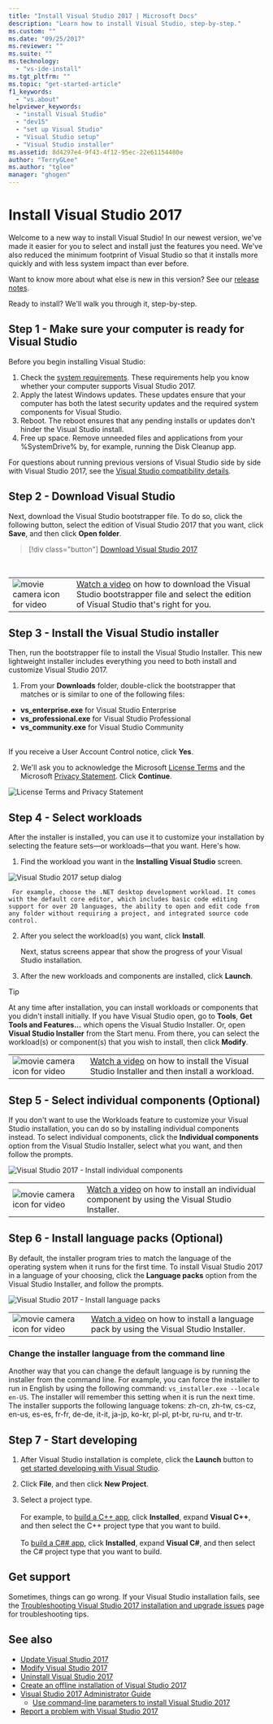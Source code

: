 ```yaml
---
title: "Install Visual Studio 2017 | Microsoft Docs"
description: "Learn how to install Visual Studio, step-by-step."
ms.custom: ""
ms.date: "09/25/2017"
ms.reviewer: ""
ms.suite: ""
ms.technology:
  - "vs-ide-install"
ms.tgt_pltfrm: ""
ms.topic: "get-started-article"
f1_keywords:
  - "vs.about"
helpviewer_keywords:
  - "install Visual Studio"
  - "dev15"
  - "set up Visual Studio"
  - "Visual Studio setup"
  - "Visual Studio installer"
ms.assetid: 8d4297e4-9f43-4f12-95ec-22e61154480e
author: "TerryGLee"
ms.author: "tglee"
manager: "ghogen"
---
```

# Install Visual Studio 2017
Welcome to a new way to install Visual Studio! In our newest version, we've made it easier for you to select and install just the features you need. We've also reduced the minimum footprint of Visual Studio so that it installs more quickly and with less system impact than ever before.

Want to know more about what else is new in this version? See our [release notes](https://www.visualstudio.com/news/releasenotes/vs2017-relnotes).

Ready to install? We'll walk you through it, step-by-step.

## Step 1 - Make sure your computer is ready for Visual Studio

Before you begin installing Visual Studio:

1. Check the [system requirements](https://www.visualstudio.com/productinfo/vs2017-system-requirements-vs). These requirements help you know whether your computer supports Visual Studio 2017.
2. Apply the latest Windows updates. These updates ensure that your computer has both the latest security updates and the required system components for Visual Studio.
3. Reboot. The reboot ensures that any pending installs or updates don't hinder the Visual Studio install.
4. Free up space. Remove unneeded files and applications from your %SystemDrive% by, for example, running the Disk Cleanup app.

For questions about running previous versions of Visual Studio side by side with Visual Studio 2017, see the [Visual Studio compatibility details](https://www.visualstudio.com/productinfo/vs2017-compatibility-vs#compatibility-with-previous-releases).

## Step 2 - Download Visual Studio

Next, download the Visual Studio bootstrapper file. To do so, click the following button, select the edition of Visual Studio 2017 that you want, click **Save**, and then click **Open folder**.

 > [!div class="button"]
 > [Download Visual Studio 2017](https://aka.ms/vsdownload?utm_source=mscom&utm_campaign=msdocs)
<br/>

|         |         |
|---------|---------|
|  ![movie camera icon for video](media/video-icon.png "Watch a video")  |    [Watch a video](https://mva.microsoft.com/en-US/training-courses-embed/getting-started-with-visual-studio-2017-17798/Download-the-Visual-Studio-Installer-GgrESHD6D_3311787171) on how to download the Visual Studio bootstrapper file and select the edition of Visual Studio that's right for you. |

## Step 3 - Install the Visual Studio installer

Then, run the bootstrapper file to install the Visual Studio Installer. This new lightweight installer includes everything you need to both install and customize Visual Studio 2017.

1.  From your **Downloads** folder, double-click the bootstrapper that matches or is similar to one of the following files:

  * **vs_enterprise.exe** for Visual Studio Enterprise
  * **vs_professional.exe** for Visual Studio Professional
  * **vs_community.exe** for Visual Studio Community  <br><br>

  If you receive a User Account Control notice, click **Yes**.

2.  We'll ask you to acknowledge the Microsoft [License Terms](https://www.visualstudio.com/license-terms/) and the Microsoft [Privacy Statement](https://go.microsoft.com/fwlink/?LinkID=824704). Click **Continue**.  

   ![License Terms and Privacy Statement](media/vs2017-privacy-and-license-terms.PNG "Microsoft License Terms and Privacy Statement")

## Step 4 - Select workloads

After the installer is installed, you can use it to customize your installation by selecting the feature sets—or workloads—that you want. Here's how.

1.  Find the workload you want in the **Installing Visual Studio** screen.

  ![Visual Studio 2017 setup dialog](media/vs2017-workloads.PNG "Install Visual Studio workloads")

     For example, choose the .NET desktop development workload. It comes with the default core editor, which includes basic code editing support for over 20 languages, the ability to open and edit code from any folder without requiring a project, and integrated source code control.  

2.  After you select the workload(s) you want, click **Install**.

    Next, status screens appear that show the progress of your Visual Studio installation.

3.  After the new workloads and components are installed, click **Launch**.  

> [!TIP]
>  At any time after installation, you can install workloads or components that you didn't install initially. If you have Visual Studio open, go to **Tools**, **Get Tools and Features...** which opens the Visual Studio Installer. Or, open **Visual Studio Installer** from the Start menu. From there, you can select the workload(s) or component(s) that you wish to install, then click **Modify**.  

|         |         |
|---------|---------|
|  ![movie camera icon for video](media/video-icon.png "Watch a video")  |    [Watch a video](https://mva.microsoft.com/en-US/training-courses-embed/getting-started-with-visual-studio-2017-17798/Install-Workloads-in-Visual-Studio-2017-jHE19HD6D_1611787171) on how to install the Visual Studio Installer and then install a workload. |

## Step 5 - Select individual components (Optional)

If you don't want to use the Workloads feature to customize your Visual Studio installation, you can do so by installing individual components instead. To select individual components, click the **Individual components** option from the Visual Studio Installer, select what you want, and then follow the prompts.

  ![Visual Studio 2017 - Install individual components](media/vs2017-components.PNG "Install Visual Studio individual components")

  |         |         |
  |---------|---------|
  |  ![movie camera icon for video](media/video-icon.png "Watch a video")  |   [Watch a video](https://mva.microsoft.com/en-US/training-courses-embed/getting-started-with-visual-studio-2017-17798/Install-Components-in-Visual-Studio-2017-ZMfaVID6D_7411787171) on how to install an individual component by using the Visual Studio Installer. |

## Step 6 - Install language packs (Optional)

By default, the installer program tries to match the language of the operating system when it runs for the first time. To install Visual Studio 2017 in a language of your choosing, click the **Language packs** option from the Visual Studio Installer, and follow the prompts.

  ![Visual Studio 2017 - Install language packs](media/vs2017-languages.PNG "Install Visual Studio language packs")

  |         |         |
  |---------|---------|
  |  ![movie camera icon for video](media/video-icon.png "Watch a video")  |   [Watch a video](https://mva.microsoft.com/en-US/training-courses-embed/getting-started-with-visual-studio-2017-17798/Install-Language-Packs-in-Visual-Studio-2017-ByT7yID6D_9011787171) on how to install a language pack by using the Visual Studio Installer. |

### Change the installer language from the command line

Another way that you can change the default language is by running the installer from the command line. For example, you can force the installer to run in English by using the following command: `vs_installer.exe --locale en-US`. The installer will remember this setting when it is run the next time. The installer supports the following language tokens: zh-cn, zh-tw, cs-cz, en-us, es-es, fr-fr, de-de, it-it, ja-jp, ko-kr, pl-pl, pt-br, ru-ru, and tr-tr.


## Step 7 - Start developing
1. After Visual Studio installation is complete, click the **Launch** button to [get started developing with Visual Studio](../ide/get-started-developing-with-visual-studio.md).

2. Click **File**, and then click **New Project**.

3. Select a project type. <br><br>
   For example, to [build a C++ app](../ide/walkthrough-create-a-simple-application-with-visual-csharp-or-visual-basic.md),  click **Installed**, expand **Visual C++**, and then select the C++ project type that you want to build. <br><br>
   To [build a C## app](../ide/getting-started-with-cpp-in-visual-studio.md),  click **Installed**, expand **Visual C#**, and then select the C# project type that you want to build.

## Get support

Sometimes, things can go wrong. If your Visual Studio installation fails, see the [Troubleshooting Visual Studio 2017 installation and upgrade issues](troubleshooting-installation-issues.md) page for troubleshooting tips.

## See also
* [Update Visual Studio 2017](update-visual-studio.md)
* [Modify Visual Studio 2017](modify-visual-studio.md)
* [Uninstall Visual Studio 2017](uninstall-visual-studio.md)
* [Create an offline installation of Visual Studio 2017](create-an-offline-installation-of-visual-studio.md)
* [Visual Studio 2017 Administrator Guide](visual-studio-administrator-guide.md)
  * [Use command-line parameters to install Visual Studio 2017](use-command-line-parameters-to-install-visual-studio.md)
* [Report a problem with Visual Studio 2017](../ide/how-to-report-a-problem-with-visual-studio-2017.md)
